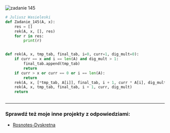 <picture>
  <source srcset="../../srt/zbior_zadan/145.png" media="(prefers-color-scheme: light)">
  <source srcset="../../srt/zbior_zadan/black_145.png" media="(prefers-color-scheme: dark)">
  <img src="../../srt/zbior_zadan/black_145.png" alt="zadanie 145">
</picture>

```python
# Juliusz Wasieleski
def Zadanie_145(A, x):
    res = []
    rek(A, x, [], res)
    for r in res:
        print(r)


def rek(A, x, tmp_tab, final_tab, i=0, curr=1, dig_mult=0):
    if curr == x and i == len(A) and dig_mult > 1:
        final_tab.append(tmp_tab)
        return
    if curr > x or curr == 0 or i == len(A):
        return
    rek(A, x, [*tmp_tab, A[i]], final_tab, i + 1, curr * A[i], dig_mult + 1)
    rek(A, x, tmp_tab, final_tab, i + 1, curr, dig_mult)
    return



```

---
### Sprawdź też moje inne projekty z odpowiedziami:
- [Rosnotes-Dyskretna](https://github.com/kamilGie/Rosnotes-Dyskretna)
